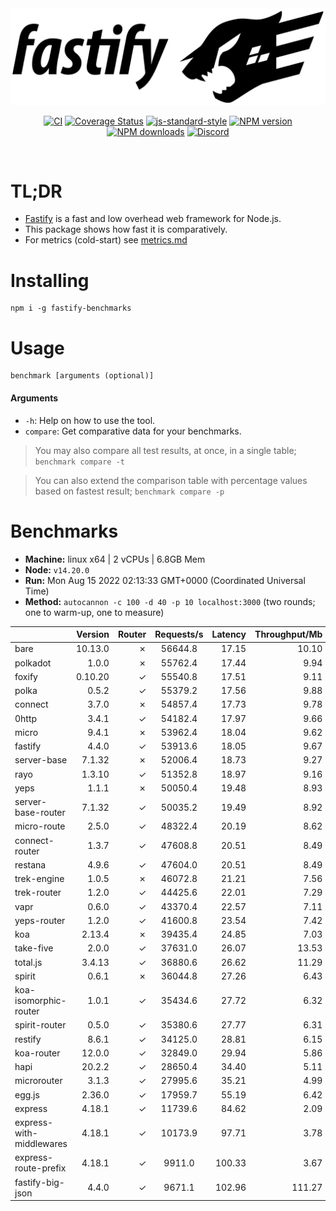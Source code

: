 <div align="center">
  <img src="https://github.com/fastify/graphics/raw/HEAD/fastify-landscape-outlined.svg" width="650" height="auto"/>
</div>

<div align="center">

[![CI](https://github.com/fastify/fastify/workflows/ci/badge.svg)](https://github.com/fastify/fastify/actions/workflows/ci.yml)
[![Coverage Status](https://coveralls.io/repos/github/fastify/fastify/badge.svg?branch=master)](https://coveralls.io/github/fastify/fastify?branch=master)
[![js-standard-style](https://img.shields.io/badge/code%20style-standard-brightgreen.svg?style=flat)](http://standardjs.com/)
[![NPM version](https://img.shields.io/npm/v/fastify.svg?style=flat)](https://www.npmjs.com/package/fastify)
[![NPM downloads](https://img.shields.io/npm/dm/fastify.svg?style=flat)](https://www.npmjs.com/package/fastify) [![Discord](https://img.shields.io/discord/725613461949906985)](https://discord.gg/fastify)

</div>
<br />

# TL;DR

* [Fastify](https://github.com/fastify/fastify) is a fast and low overhead web framework for Node.js.
* This package shows how fast it is comparatively.
* For metrics (cold-start) see [metrics.md](./METRICS.md)

# Installing

```
npm i -g fastify-benchmarks
```

# Usage

```
benchmark [arguments (optional)]
```

#### Arguments

* `-h`: Help on how to use the tool.
* `compare`: Get comparative data for your benchmarks.

> You may also compare all test results, at once, in a single table; `benchmark compare -t`

> You can also extend the comparison table with percentage values based on fastest result; `benchmark compare -p`
# Benchmarks

* __Machine:__ linux x64 | 2 vCPUs | 6.8GB Mem
* __Node:__ `v14.20.0`
* __Run:__ Mon Aug 15 2022 02:13:33 GMT+0000 (Coordinated Universal Time)
* __Method:__ `autocannon -c 100 -d 40 -p 10 localhost:3000` (two rounds; one to warm-up, one to measure)

|                          | Version | Router | Requests/s | Latency | Throughput/Mb |
| :--                      | --:     | --:    | :-:        | --:     | --:           |
| bare                     | 10.13.0 | ✗      | 56644.8    | 17.15   | 10.10         |
| polkadot                 | 1.0.0   | ✗      | 55762.4    | 17.44   | 9.94          |
| foxify                   | 0.10.20 | ✓      | 55540.8    | 17.51   | 9.11          |
| polka                    | 0.5.2   | ✓      | 55379.2    | 17.56   | 9.88          |
| connect                  | 3.7.0   | ✗      | 54857.4    | 17.73   | 9.78          |
| 0http                    | 3.4.1   | ✓      | 54182.4    | 17.97   | 9.66          |
| micro                    | 9.4.1   | ✗      | 53962.4    | 18.04   | 9.62          |
| fastify                  | 4.4.0   | ✓      | 53913.6    | 18.05   | 9.67          |
| server-base              | 7.1.32  | ✗      | 52006.4    | 18.73   | 9.27          |
| rayo                     | 1.3.10  | ✓      | 51352.8    | 18.97   | 9.16          |
| yeps                     | 1.1.1   | ✗      | 50050.4    | 19.48   | 8.93          |
| server-base-router       | 7.1.32  | ✓      | 50035.2    | 19.49   | 8.92          |
| micro-route              | 2.5.0   | ✓      | 48322.4    | 20.19   | 8.62          |
| connect-router           | 1.3.7   | ✓      | 47608.8    | 20.51   | 8.49          |
| restana                  | 4.9.6   | ✓      | 47604.0    | 20.51   | 8.49          |
| trek-engine              | 1.0.5   | ✗      | 46072.8    | 21.21   | 7.56          |
| trek-router              | 1.2.0   | ✓      | 44425.6    | 22.01   | 7.29          |
| vapr                     | 0.6.0   | ✓      | 43370.4    | 22.57   | 7.11          |
| yeps-router              | 1.2.0   | ✓      | 41600.8    | 23.54   | 7.42          |
| koa                      | 2.13.4  | ✗      | 39435.4    | 24.85   | 7.03          |
| take-five                | 2.0.0   | ✓      | 37631.0    | 26.07   | 13.53         |
| total.js                 | 3.4.13  | ✓      | 36880.6    | 26.62   | 11.29         |
| spirit                   | 0.6.1   | ✗      | 36044.8    | 27.26   | 6.43          |
| koa-isomorphic-router    | 1.0.1   | ✓      | 35434.6    | 27.72   | 6.32          |
| spirit-router            | 0.5.0   | ✓      | 35380.6    | 27.77   | 6.31          |
| restify                  | 8.6.1   | ✓      | 34125.0    | 28.81   | 6.15          |
| koa-router               | 12.0.0  | ✓      | 32849.0    | 29.94   | 5.86          |
| hapi                     | 20.2.2  | ✓      | 28650.4    | 34.40   | 5.11          |
| microrouter              | 3.1.3   | ✓      | 27995.6    | 35.21   | 4.99          |
| egg.js                   | 2.36.0  | ✓      | 17959.7    | 55.19   | 6.42          |
| express                  | 4.18.1  | ✓      | 11739.6    | 84.62   | 2.09          |
| express-with-middlewares | 4.18.1  | ✓      | 10173.9    | 97.71   | 3.78          |
| express-route-prefix     | 4.18.1  | ✓      | 9911.0     | 100.33  | 3.67          |
| fastify-big-json         | 4.4.0   | ✓      | 9671.1     | 102.96  | 111.27        |
